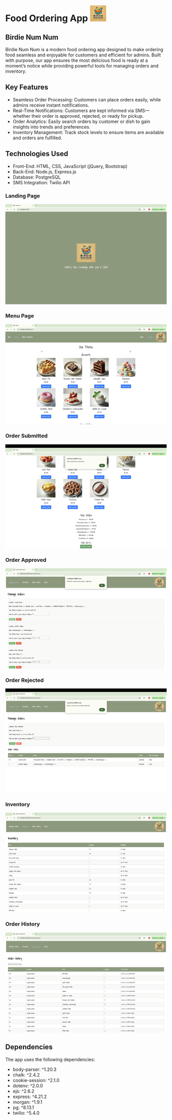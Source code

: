  Food Ordering App  <img src="public/images/Birdie_Num_Num_Logo_1.png" alt="Birdie Num Num Logo" width="50" height="50"/>
=========
## Birdie Num Num  

Birdie Num Num is a modern food ordering app designed to make ordering food seamless and enjoyable for customers and efficient for admins. Built with purpose, our app ensures the most delicious food is ready at a moment’s notice while providing powerful tools for managing orders and inventory.

## Key Features

- Seamless Order Processing: Customers can place orders easily, while admins receive instant notifications.
- Real-Time Notifications: Customers are kept informed via SMS—whether their order is approved, rejected, or ready for pickup.
- Order Analytics: Easily search orders by customer or dish to gain insights into trends and preferences.
- Inventory Management: Track stock levels to ensure items are available and orders are fulfilled.



## Technologies Used
- Front-End: HTML, CSS, JavaScript (jQuery, Bootstrap)
- Back-End: Node.js, Express.js
- Database: PostgreSQL
- SMS Integration: Twilio API




### Landing Page
![Landing Page](public/images/Landing_Page.png)


### Menu Page
![Menu Page](public/images/Menu.png)


### Order Submitted
![Order Submitted](public/images/Order_Submitted.png)



### Order Approved
![Order Approved](public/images/Order_Approved.png)



### Order Rejected
![Order Rejected](public/images/Order_Rejected.png)



### Inventory
![Inventory](public/images/Inventory.png)



### Order History
![Order History](public/images/Order_History.png)







## Dependencies
The app uses the following dependencies:

- body-parser: ^1.20.3
- chalk: ^2.4.2
- cookie-session: ^2.1.0
- dotenv: ^2.0.0
- ejs: ^2.6.2
- express: ^4.21.2
- morgan: ^1.9.1
- pg: ^8.13.1
- twilio: ^5.4.0
